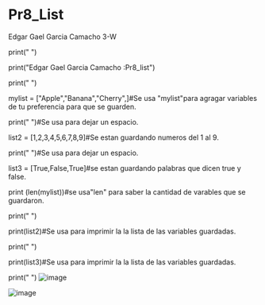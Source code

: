# Pr8_List
Edgar Gael Garcia Camacho 3-W

print(" ")

print("Edgar Gael Garcia Camacho :Pr8_list")

print(" ")

mylist = ["Apple","Banana","Cherry",]#Se usa "mylist"para agragar variables de tu preferencia para que se guarden.

print(" ")#Se usa para dejar un espacio.

list2 = [1,2,3,4,5,6,7,8,9]#Se estan guardando numeros del 1 al 9.

print(" ")#Se usa para dejar un espacio.

list3 = [True,False,True]#se estan guardando palabras que dicen true y false.

print (len(mylist))#se usa"len" para saber la cantidad de varables que se guardaron.

print(" ")

print(list2)#Se usa para imprimir la la lista de las variables guardadas.

print(" ")

print(list3)#Se usa para imprimir la la lista de las variables guardadas.

print(" ")
![image](https://github.com/user-attachments/assets/033360b7-f0df-4ede-ae7e-e0dc7caffe47)

![image](https://github.com/user-attachments/assets/1e718e47-38fe-461a-a55b-dc2dfdf3f62d)


